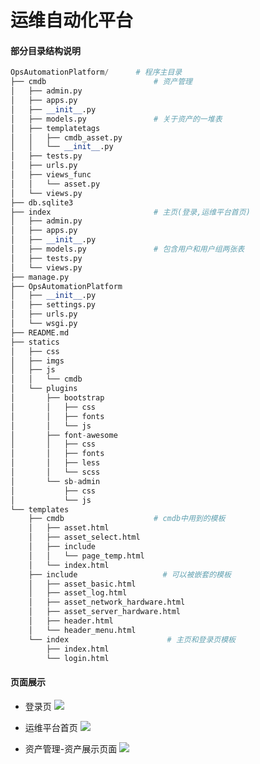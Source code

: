 # 运维自动化平台

#### 部分目录结构说明
```python
OpsAutomationPlatform/      # 程序主目录
├── cmdb                        # 资产管理
│   ├── admin.py
│   ├── apps.py
│   ├── __init__.py
│   ├── models.py               # 关于资产的一堆表
│   ├── templatetags
│   │   ├── cmdb_asset.py
│   │   └── __init__.py
│   ├── tests.py
│   ├── urls.py
│   ├── views_func
│   │   └── asset.py
│   └── views.py
├── db.sqlite3
├── index                       # 主页(登录,运维平台首页)
│   ├── admin.py
│   ├── apps.py
│   ├── __init__.py
│   ├── models.py               # 包含用户和用户组两张表
│   ├── tests.py
│   └── views.py
├── manage.py
├── OpsAutomationPlatform
│   ├── __init__.py
│   ├── settings.py
│   ├── urls.py
│   └── wsgi.py
├── README.md
├── statics
│   ├── css
│   ├── imgs
│   ├── js
│   │   └── cmdb
│   └── plugins
│       ├── bootstrap
│       │   ├── css
│       │   ├── fonts
│       │   └── js
│       ├── font-awesome
│       │   ├── css
│       │   ├── fonts
│       │   ├── less
│       │   └── scss
│       └── sb-admin
│           ├── css
│           └── js
└── templates
    ├── cmdb                    # cmdb中用到的模板
    │   ├── asset.html
    │   ├── asset_select.html
    │   ├── include
    │   │   └── page_temp.html
    │   └── index.html
    ├── include                   # 可以被嵌套的模板
    │   ├── asset_basic.html
    │   ├── asset_log.html
    │   ├── asset_network_hardware.html
    │   ├── asset_server_hardware.html
    │   ├── header.html
    │   └── header_menu.html
    └── index                      # 主页和登录页模板
        ├── index.html
        └── login.html

```

#### 页面展示
- 登录页
![](https://github.com/crazy-zhangcong/OpsAutomationPlatform/images/login.png)

- 运维平台首页
![](https://github.com/crazy-zhangcong/OpsAutomationPlatform/images/index.png)

- 资产管理-资产展示页面
![](https://github.com/crazy-zhangcong/OpsAutomationPlatform/images/cmdb_asset.png)